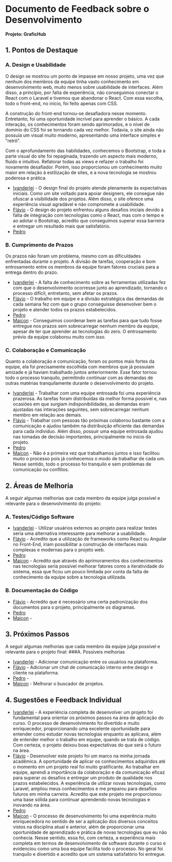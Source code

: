 # Documento de Feedback sobre o Desenvolvimento

**Projeto: GraficHub**

## 1. Pontos de Destaque

### A. Design e Usabilidade
O design se mostrou um ponto de impasse em nosso projeto, uma vez que nenhum dos membros da equipe tinha vasto conhecimento em desenvolvimento web, muito menos sobre usabilidade de interfaces. Além disso, a princípio, por falta de experiência, não conseguimos conectar o React com o Laravel e tivemos que abandonar o React. Com essa escolha, todo o front-end, no início, foi feito apenas com CSS.

A construção do front-end tornou-se desafiadora nesse momento. Entretanto, foi uma oportunidade incrível para aprender o básico. A cada interação, os conhecimentos foram sendo aprimorados, e o nível de domínio do CSS foi se tornando cada vez melhor. Todavia, o site ainda não possuía um visual muito moderno, apresentando uma interface simples e "retrô".

Com o aprofundamento das habilidades, conhecemos o Bootstrap, e toda a parte visual do site foi repaginada, trazendo um aspecto mais moderno, fluido e intuitivo. Refatorar todas as views e refazer o trabalho foi novamente desafiador. Porém, isso proporcionou um conhecimento muito maior em relação à estilização de sites, e a nova tecnologia se mostrou poderosa e prática.

- [Ivanderlei](https://github.com/Filinho) - O design final do projeto atende plenamente às expectativas iniciais. Como um site voltado para apoiar designers, ele consegue não ofuscar a visibilidade dos projetos. Além disso, o site oferece uma experiência visual agradável e não compromete a usabilidade.
- [Flávio](https://github.com/flaviorss) - O design do projeto enfrentou alguns desafios iniciais devido à falta de integração com tecnologias como o React, mas com o tempo e ao adotar o Bootstrap, acredito que conseguimos superar essa barreira e entregar um resultado mais que satisfatório.
- [Pedro](https://github.com/pedrogabdias)

### B. Cumprimento de Prazos
Os prazos não foram um problema, mesmo com as dificuldades enfrentadas durante o projeto. A divisão de tarefas, cooperação e bom entrosamento entre os membros da equipe foram fatores cruciais para a entrega dentro do prazo.

- [Ivanderlei](https://github.com/Filinho) - A falta de conhecimento sobre as ferramentas utilizadas fez com que o desenvolvimento ocorresse junto ao aprendizado, tornando o processo difícil, entretanto, sem afetar os prazos.
- [Flávio](https://github.com/flaviorss) - O trabalho em equipe e a divisão estratégica das demandas de cada semana fez com que o grupo conseguisse desenvolver bem o projeto e atender todos os prazos estabelecidos.
- [Pedro](https://github.com/pedrogabdias)
- [Maicon](https://github.com/maiconpml) - Conseguimos coordenar bem as tarefas para que tudo fosse entregue nos prazos sem sobrecarregar nenhum membro da equipe, apesar de ter que aprender as tecnologias do zero. O entrosamento prévio da equipe colaborou muito com isso.

### C. Colaboração e Comunicação
Quanto a colaboração e comunicação, foram os pontos mais fortes da equipe, ela foi precisamente escolhida com membros que já possuíam amizade e já haviam trabalhado juntos anteriormente. Esse fator tornou todo o processo tranquilo, permitindo continuar com as demandas de outras matérias tranquilamente durante o desenvolvimento do projeto.
- [Ivanderlei](https://github.com/Filinho) - Trabalhar com uma equipe entrosada foi uma experiência prazerosa. As tarefas foram distribuídas da melhor forma possível e, nas ocasiões em que surgiam indisponibilidades, as demandas eram ajustadas nas interações seguintes, sem sobrecarregar nenhum membro em relação aos demais.
- [Flávio](https://github.com/flaviorss) - Trabalhar com pessoas tão próximas colaborou bastante com a comunicação e ajudou também na distribuição eficiente das demandas para cada individuo. Além disso, possuir uma equipe entrosada ajudou nas tomadas de decisão importantes, principalmente no inicio do projeto.
- [Pedro](https://github.com/pedrogabdias)
- [Maicon](https://github.com/maiconpml) - Não é a primeira vez que trabalhamos juntos e isso facilitou muito o processo pois já conhecemos o modo de trabalhar de cada um. Nesse sentido, todo o processo foi tranquilo e sem problemas de comunicação ou conflitos.


## 2. Áreas de Melhoria
A seguir algumas melhorias que cada membro da equipe julga possível e relevante para o desenvolvimento do projeto:

### A. Testes/Código Software
- [Ivanderlei](https://github.com/Filinho) - Utilizar usuários externos ao projeto para realizar testes seria uma alternativa interessante para melhorar a usabilidade.
- [Flávio](https://github.com/flaviorss) - Acredito que a utilização de frameworks como React ou Angular no Front-End, iriam possibilitar a construção de interfaces mais complexas e modernas para o projeto web.
- [Pedro](https://github.com/pedrogabdias)
- [Maicon](https://github.com/maiconpml) - Acredito que através do aprimoramentos dos conhecimentos nas tecnologias seria possível melhorar fatores como a iteratividade do sistema, essa que ficou um pouco limitada por conta da falta de conhecimento da equipe sobre a tecnologia utilizada.
### B. Documentação do Código
- [Flávio](https://github.com/flaviorss) - Acredito que é necessário uma certa padronização dos documentos para o projeto, principalmente os diagramas.
- [Pedro](https://github.com/pedrogabdias)
- [Maicon](https://github.com/maiconpml) - 

## 3. Próximos Passos
A seguir algumas melhorias que cada membro da equipe julga possível e relevante para o projeto final:
###A. Possíveis melhorias
- [Ivanderlei](https://github.com/Filinho) - Adicionar comunicação entre os usuários na plataforma.
- [Flávio](https://github.com/flaviorss) - Adicionar um chat de comunicação interno entre design e cliente na plataforma.
- [Pedro](https://github.com/pedrogabdias) - 
- [Maicon](https://github.com/maiconpml) - Melhorar o buscador de projetos.
## 4. Sugestões e Feedback Individual
- [Ivanderlei](https://github.com/Filinho) - A experiência completa de desenvolver um projeto foi fundamental para orientar os próximos passos na área de aplicação do curso. O processo de desenvolvimento foi divertido e muito enriquecedor, proporcionando uma excelente oportunidade para entender como estudar novas tecnologias enquanto as aplicava, além de entender melhor o trabalho em equipe, quando se trata de código. Com certeza, o projeto deixou boas expectativas do que será o futuro na área.
- [Flávio](https://github.com/flaviorss) - Desenvolver este projeto foi um marco na minha jornada acadêmica. A oportunidade de aplicar os conhecimentos adquiridos até o momento em um projeto real foi muito gratificante. Ao trabalhar em equipe, aprendi a importância da colaboração e da comunicação eficaz para superar os desafios e entregar um produto de qualidade nos prazos estabelecidos. A experiência de utilizar novas tecnologias, como Laravel, ampliou meus conhecimentos e me preparou para desafios futuros em minha carreira. Acredito que este projeto me proporcionou uma base sólida para continuar aprendendo novas tecnologias e inovando na área.
- [Pedro](https://github.com/pedrogabdias)
- [Maicon](https://github.com/maiconpml) - O processo de desenvolvimento foi uma experência muito enriquecedora no sentido de ser a aplicação dos diversos conceitos vistos na disciplina atual e anterior, além de proporcionar uma oportunidade de aprendizado e prática de novas tecnologias que eu não conhecia. Nesse sentido, essa foi, com certeza, a experiência mais completa em termos de desenvolvimento de software durante o curso e evidenciou como uma boa equipe facilita todo o processo. No geral foi tranquilo e divertido e acredito que um sistema satisfatório foi entregue.
